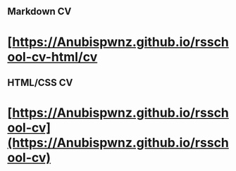 ## Markdown CV
# [https://Anubispwnz.github.io/rsschool-cv-html/cv
## HTML/CSS CV
# [https://Anubispwnz.github.io/rsschool-cv](https://Anubispwnz.github.io/rsschool-cv)
